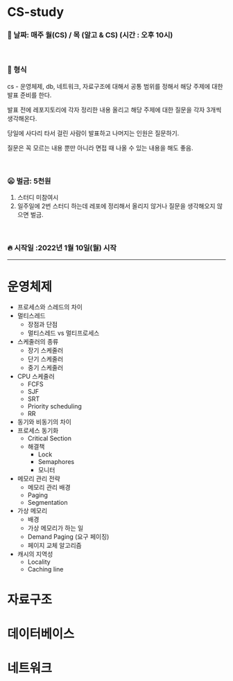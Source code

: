 # CS-study

### :calendar: 날짜: 매주 월(CS) / 목 (알고 & CS) (시간 : 오후 10시)

<br>

### :running: 형식

cs - 운영체제, db, 네트워크, 자료구조에 대해서 공통 범위를 정해서 해당 주제에 대한 발표 준비를 한다.

발표 전에 레포지토리에 각자 정리한 내용 올리고 해당 주제에 대한 질문을 각자 3개씩 생각해온다.

당일에 사다리 타서 걸린 사람이 발표하고 나머지는 인원은 질문하기.

질문은 꼭 모르는 내용 뿐만 아니라 면접 때 나올 수 있는 내용을 해도 좋음.

<br>

### :frowning: 벌금: 5천원
 1. 스터디 미참여시
 2. 일주일에 2번 스터디 하는데 레포에 정리해서 올리지 않거나 질문을 생각해오지 않으면 벌금.

<br>

### :fire: 시작일 :2022년 1월 10일(월) 시작 


<hr>

# 운영체제
- 프로세스와 스레드의 차이
- 멀티스레드
  - 장점과 단점
  - 멀티스레드 vs 멀티프로세스
- 스케줄러의 종류
  - 장기 스케줄러
  - 단기 스케줄러
  - 중기 스케줄러
- CPU 스케줄러
  - FCFS
  - SJF
  - SRT
  - Priority scheduling
  - RR
- 동기와 비동기의 차이
- 프로세스 동기화
  - Critical Section
  - 해결책
    - Lock
    - Semaphores
    - 모니터
- 메모리 관리 전략
  - 메모리 관리 배경
  - Paging
  - Segmentation
- 가상 메모리
  - 배경
  - 가상 메모리가 하는 일
  - Demand Paging (요구 페이징)
  - 페이지 교체 알고리즘
- 캐시의 지역성
  - Locality
  - Caching line



# 자료구조

# 데이터베이스

# 네트워크
